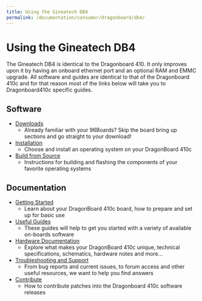 ```yaml
---
title: Using the Gineatech DB4
permalink: /documentation/consumer/dragonboard/db4/
---
```

# Using the Gineatech DB4

The Gineatech DB4 is identical to the Dragonboard 410. It only improves upon it by having an onboard ethernet port and an optional RAM and EMMC upgrade. All software and guides are identical to that of the Dragonboard 410c and for that reason most of the links below will take you to Dragonboard410c specific guides.

## Software

- [Downloads](../dragonboard410c/downloads/)
   - Already familiar with your 96Boards? Skip the board bring up sections and go straight to your download!
- [Installation](../dragonboard410c/installation/)
   - Choose and install an operating system on your DragonBoard 410c
- [Build from Source](../dragonboard410c/build/)
   - Instructions for building and flashing the components of your favorite operating systems

## Documentation

- [Getting Started](getting-started/)
   - Learn about your DragonBoard 410c board, how to prepare and set up for basic use
- [Useful Guides](../dragonboard410c/guides/)
   - These guides will help to get you started with a variety of available on-boards software
- [Hardware Documentation](hardware-docs/)
   - Explore what makes your DragonBoard 410c unique, technical specifications, schematics, hardware notes and more...
- [Troubleshooting and Support](support/)
   - From bug reports and current issues, to forum access and other useful resources, we want to help you find answers
- [Contribute](../guides/contribute/)
   - How to contribute patches into the Dragonboard 410c software releases
